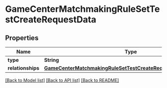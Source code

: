 # GameCenterMatchmakingRuleSetTestCreateRequestData

## Properties
Name | Type | Description | Notes
------------ | ------------- | ------------- | -------------
**type** | **String** |  | 
**relationships** | [**GameCenterMatchmakingRuleSetTestCreateRequestDataRelationships**](GameCenterMatchmakingRuleSetTestCreateRequestDataRelationships.md) |  | 

[[Back to Model list]](../README.md#documentation-for-models) [[Back to API list]](../README.md#documentation-for-api-endpoints) [[Back to README]](../README.md)


